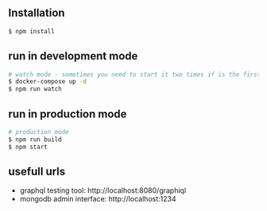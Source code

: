 ## Installation

```bash
$ npm install
```

## run in development mode

```bash
# watch mode - sometimes you need to start it two times if is the first time you run this command.
$ docker-compose up -d
$ npm run watch
```

## run in production mode

```bash
# production mode
$ npm run build
$ npm start
```

## usefull urls

- graphql testing tool: http://localhost:8080/graphiql
- mongodb admin interface: http://localhost:1234
